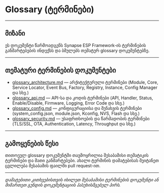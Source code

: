 # Glossary (ტერმინები)

---

## მიზანი

ეს დოკუმენტი წარმოადგენს Synapse ESP Framework-ის ტერმინების განმარტებების ინდექსს და ბმულებს თემატურ glossary დოკუმენტებზე.

---

## თემატური ტერმინების დოკუმენტები

- [glossary_architecture.md](glossary_architecture.md) — არქიტექტურული ტერმინები (Module, Core, Service Locator, Event Bus, Factory, Registry, Instance, Config Manager და სხვ.)
- [glossary_api.md](glossary_api.md) — API-სა და კოდის ტერმინები (API, Handler, Status, Enable/Disable, Firmware, Logging, Error Code და სხვ.)
- [glossary_config.md](glossary_config.md) — კონფიგურაციისა და შენახვის ტერმინები (system_config.json, module.json, Kconfig, NVS, Flash და სხვ.)
- [glossary_security.md](glossary_security.md) — უსაფრთხოების და წარმადობის ტერმინები (TLS/SSL, OTA, Authentication, Latency, Throughput და სხვ.)

---

## გამოყენების წესი

თითოეულ glossary დოკუმენტში თავმოყრილია შესაბამისი თემატიკის ტერმინები და მათი განმარტებები. ახალი ტერმინის დამატებისას შეიტანეთ ცვლილება შესაბამის ფაილში pull request-ით.

---

_დამატებითი კითხვებისთვის იხილეთ შესაბამისი ტერმინების დოკუმენტი ან მიმართეთ გუნდის დოკუმენტაციის პასუხისმგებელ პირს._
